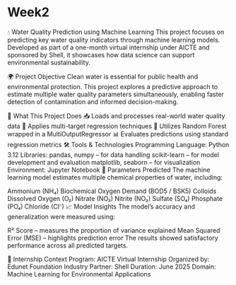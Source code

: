 # Week2
💧 Water Quality Prediction using Machine Learning
This project focuses on predicting key water quality indicators through machine learning models. Developed as part of a one-month virtual internship under AICTE and sponsored by Shell, it showcases how data science can support environmental sustainability.

🌍 Project Objective
Clean water is essential for public health and environmental protection. This project explores a predictive approach to estimate multiple water quality parameters simultaneously, enabling faster detection of contamination and informed decision-making.

🚀 What This Project Does
📥 Loads and processes real-world water quality data
🧠 Applies multi-target regression techniques
🌲 Utilizes Random Forest wrapped in a MultiOutputRegressor
📊 Evaluates predictions using standard regression metrics
🛠️ Tools & Technologies
Programming Language: Python 3.12
Libraries:
pandas, numpy – for data handling
scikit-learn – for model development and evaluation
matplotlib, seaborn – for visualization
Environment: Jupyter Notebook
🔢 Parameters Predicted
The machine learning model estimates multiple chemical properties of water, including:

Ammonium (NH₄)
Biochemical Oxygen Demand (BOD5 / BSK5)
Colloids
Dissolved Oxygen (O₂)
Nitrate (NO₃)
Nitrite (NO₂)
Sulfate (SO₄)
Phosphate (PO₄)
Chloride (Cl⁻)
📈 Model Insights
The model’s accuracy and generalization were measured using:

R² Score – measures the proportion of variance explained
Mean Squared Error (MSE) – highlights prediction error
The results showed satisfactory performance across all predicted targets.

🧪 Internship Context
Program: AICTE Virtual Internship
Organized by: Edunet Foundation
Industry Partner: Shell
Duration: June 2025
Domain: Machine Learning for Environmental Applications
